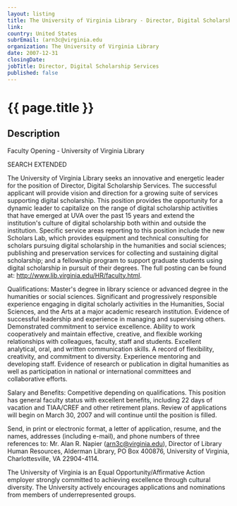 ```yaml
---
layout: listing
title: The University of Virginia Library - Director, Digital Scholarship Services
link:
country: United States
subrEmail: (arn3c@virginia.edu
organization: The University of Virginia Library 
date: 2007-12-31
closingDate: 
jobTitle: Director, Digital Scholarship Services
published: false
---
```



# {{ page.title }}

## Description










<p class="hft-paras">Faculty Opening - University of Virginia Library</p>

<p class="hft-paras">SEARCH EXTENDED</p>

<p class="hft-paras">The University of Virginia Library seeks an innovative and energetic 
leader for the position of Director, Digital Scholarship Services. 
The successful applicant will provide vision and direction for a 
growing suite of services supporting digital scholarship. This 
position provides the opportunity for a dynamic leader to capitalize 
on the range of digital scholarship activities that have emerged at 
UVA over the past 15 years and extend the institution's culture of 
digital scholarship both within and outside the institution. Specific 
service areas reporting to this position include the new Scholars 
Lab, which provides equipment and technical consulting for scholars 
pursuing digital scholarship in the humanities and social sciences; 
publishing and preservation services for collecting and sustaining 
digital scholarship; and a fellowship program to support graduate 
students using digital scholarship in pursuit of their degrees. The 
full posting can be found at: <a href="http://www.lib.virginia.edu/HR/faculty.html" class="hft-urls">http://www.lib.virginia.edu/HR/faculty.html</a>.</p>

<p class="hft-paras">Qualifications: Master's degree in library science or advanced degree 
in the humanities or social sciences. Significant and progressively 
responsible experience engaging in digital scholarly activities in 
the Humanities, Social Sciences, and the Arts at a major academic 
research institution. Evidence of successful leadership and 
experience in managing and supervising others. Demonstrated 
commitment to service excellence. Ability to work cooperatively and 
maintain effective, creative, and flexible working relationships with 
colleagues, faculty, staff and students. Excellent analytical, oral, 
and written communication skills. A record of flexibility, 
creativity, and commitment to diversity. Experience mentoring and 
developing staff. Evidence of research or publication in digital 
humanities as well as participation in national or international 
committees and collaborative efforts.</p>

<p class="hft-paras">Salary and Benefits: Competitive depending on qualifications. This 
position has general faculty status with excellent benefits, 
including 22 days of vacation and TIAA/CREF and other retirement 
plans. Review of applications will begin on March 30, 2007 and will 
continue until the position is filled.</p>

<p class="hft-paras">Send, in print or electronic format, a letter of application, resume, 
and the names, addresses (including e-mail), and phone numbers of 
three references to: Mr. Alan R. Napier (<a href="mailto:arn3c@virginia.edu" class="hft-email">arn3c@virginia.edu</a>), 
Director of Library Human Resources, Alderman Library, PO Box 400876, 
University of Virginia, Charlottesville, VA 22904-4114.</p>

<p class="hft-paras">The University of Virginia is an Equal Opportunity/Affirmative Action 
employer strongly committed to achieving excellence through cultural 
diversity. The University actively encourages applications and 
nominations from members of underrepresented groups.</p>

